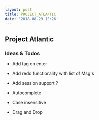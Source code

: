 ```yaml
---
layout: post
title: PROJECT_ATLANTIC
date: '2018-08-29 10:26'
---
```


## Project Atlantic

### Ideas & Todos

- Add tag on enter
- Add redo functionality with list of Msg's
- Add session support ?

- Autocomplete
- Case insensitive
- Drag and Drop
